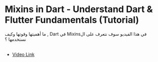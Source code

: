 # Mixins in Dart - Understand Dart & Flutter Fundamentals (Tutorial)

<span dir="rtl" align="right">
في هذا الفيديو سوف نتعرف على الMixins في Dart , ما أهميتها وقوتها وكيف نستخدمها ؟
</span>
<br/>
<br/>

* [Video Link](https://youtu.be/KQwxZQkkev4)
